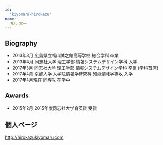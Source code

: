 ```yaml
---
id:
  'kiyomaru-hirokazu'
name:
  清丸 寛一
---
```


## Biography
- 2013年3月 広島県立福山誠之館高等学校 総合学科 卒業
- 2013年4月 同志社大学 理工学部 情報システムデザイン学科 入学
- 2017年3月 同志社大学 理工学部 情報システムデザイン学科 卒業 (学科首席)
- 2017年4月 京都大学 大学院情報学研究科 知能情報学専攻 入学
- 2017年4月現在 同専攻 在学中

## Awards
- 2015年2月 2015年度同志社大学育英賞 受賞

## 個人ページ
http://hirokazukiyomaru.com
